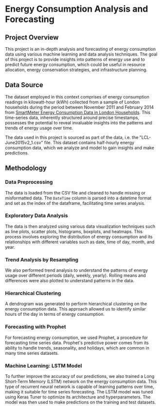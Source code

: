 # Energy Consumption Analysis and Forecasting



## Project Overview

This project is an in-depth analysis and forecasting of energy consumption data using various machine learning and data analysis techniques. The goal of this project is to provide insights into patterns of energy use and to predict future energy consumption, which could be useful in resource allocation, energy conservation strategies, and infrastructure planning.

## Data Source

The dataset employed in this context comprises of energy consumption readings in kilowatt-hour (kWh) collected from a sample of London households during the period between November 2011 and February 2014 from [SmartMeter Energy Consumption Data in London Households](https://data.london.gov.uk/dataset/smartmeter-energy-use-data-in-london-households). This time-series data, inherently structured around precise timestamps, possesses the potential to reveal invaluable insights into the patterns and trends of energy usage over time.

The data used in this project is sourced as part of the data, i.e. the "LCL-June2015v2_1.csv" file. This dataset contains half-hourly energy consumption data, which we analyze and model to gain insights and make predictions.

## Methodology

### Data Preprocessing

The data is loaded from the CSV file and cleaned to handle missing or misformatted data. The `DateTime` column is parsed into a datetime format and set as the index of the dataframe, facilitating time series analysis.

### Exploratory Data Analysis

The data is then analyzed using various data visualization techniques such as line plots, scatter plots, histograms, boxplots, and heatmaps. This process involves exploring the distribution of energy consumption and its relationships with different variables such as date, time of day, month, and year.

### Trend Analysis by Resampling

We also performed trend analysis to understand the patterns of energy usage over different periods (daily, weekly, yearly). Rolling means and differences were also plotted to understand patterns in the data.

### Hierarchical Clustering

A dendrogram was generated to perform hierarchical clustering on the energy consumption data. This approach allowed us to identify similar hours of the day in terms of energy consumption.

### Forecasting with Prophet

For forecasting energy consumption, we used Prophet, a procedure for forecasting time series data. Prophet's predictive power comes from its ability to handle trends, seasonality, and holidays, which are common in many time series datasets.

### Machine Learning: LSTM Model

To further improve the accuracy of our predictions, we also trained a Long Short-Term Memory (LSTM) network on the energy consumption data. This type of recurrent neural network is capable of learning patterns over time, making it suitable for time series forecasting. The LSTM model was tuned using Keras Tuner to optimize its architecture and hyperparameters. The model was then used to make predictions on the training and test datasets.

